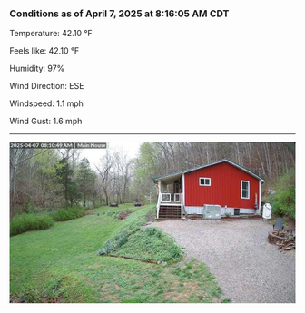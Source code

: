 ### Conditions as of April 7, 2025 at 8:16:05 AM CDT 

Temperature: 42.10 &deg;F

Feels like: 42.10 &deg;F

Humidity: 97%

Wind Direction: ESE

Windspeed: 1.1 mph

Wind Gust: 1.6 mph

---

<img src="./images/latest.jpeg"/>


